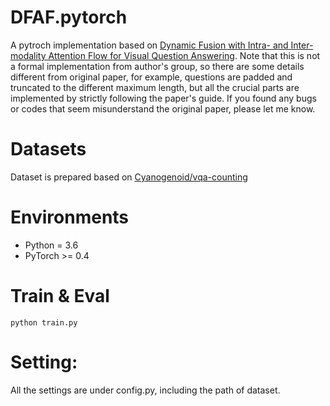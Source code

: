 # DFAF.pytorch
A pytroch implementation based on [Dynamic Fusion with Intra- and Inter-modality Attention Flow for Visual Question Answering](https://arxiv.org/abs/1812.05252). Note that this is not a formal implementation from author's group, so there are some details different from original paper, for example, questions are padded and truncated to the different maximum length, but all the crucial parts are implemented by strictly following the paper's guide. If you found any bugs or codes that seem misunderstand the original paper, please let me know.

# Datasets 
Dataset is prepared based on [Cyanogenoid/vqa-counting](https://github.com/Cyanogenoid/vqa-counting/tree/master/vqa-v2) 

# Environments
- Python = 3.6 
- PyTorch >= 0.4

# Train & Eval
```
python train.py
```

# Setting:
All the settings are under config.py, including the path of dataset.
